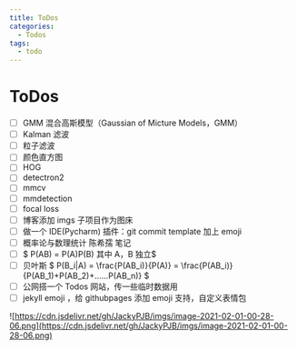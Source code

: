 ```yaml
---
title: ToDos
categories:
  - Todos
tags:
  - todo
---
```


# ToDos

- [ ] GMM 混合高斯模型（Gaussian of Micture Models，GMM）
- [ ] Kalman 滤波
- [ ] 粒子滤波
- [ ] 颜色直方图
- [ ] HOG
- [ ] detectron2
- [ ] mmcv
- [ ] mmdetection
- [ ] focal loss
- [ ] 博客添加 imgs 子项目作为图床
- [ ] 做一个 IDE(Pycharm) 插件：git commit template 加上 emoji
- [ ] 概率论与数理统计 陈希孺 笔记
- [ ] $ P(AB) = P(A)P(B)  其中 A，B 独立$ 
- [ ] 贝叶斯 $ P(B_i|A) = \frac{P(AB_i)}{P(A)} = \frac{P(AB_i)}{P(AB_1)+P(AB_2)+……P(AB_n)} $
- [ ] 公网搭一个 Todos 网站，传一些临时数据用
- [ ] jekyll emoji ，给 githubpages 添加 emoji 支持，自定义表情包

![https://cdn.jsdelivr.net/gh/JackyPJB/imgs/image-2021-02-01-00-28-06.png](https://cdn.jsdelivr.net/gh/JackyPJB/imgs/image-2021-02-01-00-28-06.png)